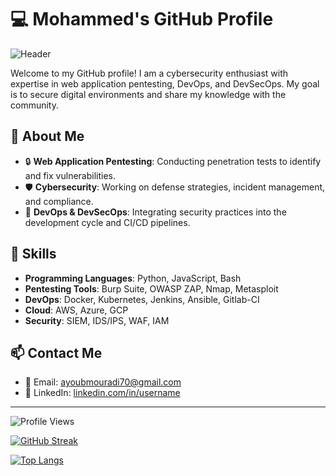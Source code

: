 # 💻 Mohammed's GitHub Profile

![Header](https://github.com/username/repo/blob/main/header_image.png)

Welcome to my GitHub profile! I am a cybersecurity enthusiast with expertise in web application pentesting, DevOps, and DevSecOps. My goal is to secure digital environments and share my knowledge with the community.

## 🌟 About Me

- 🔒 **Web Application Pentesting**: Conducting penetration tests to identify and fix vulnerabilities.
- 🛡️ **Cybersecurity**: Working on defense strategies, incident management, and compliance.
- 🔧 **DevOps & DevSecOps**: Integrating security practices into the development cycle and CI/CD pipelines.

## 🚀 Skills

- **Programming Languages**: Python, JavaScript, Bash
- **Pentesting Tools**: Burp Suite, OWASP ZAP, Nmap, Metasploit
- **DevOps**: Docker, Kubernetes, Jenkins, Ansible, Gitlab-CI
- **Cloud**: AWS, Azure, GCP
- **Security**: SIEM, IDS/IPS, WAF, IAM

## 📫 Contact Me

- 📧 Email: [ayoubmouradi70@gmail.com](mailto:email@example.com)
- 💼 LinkedIn: [linkedin.com/in/username](https://linkedin.com/in/username)
---

![Profile Views](https://komarev.com/ghpvc/?username=username&color=blue)

[![GitHub Streak](http://github-readme-streak-stats.herokuapp.com?user=username&theme=dark&background=000000)](https://git.io/streak-stats)

[![Top Langs](https://github-readme-stats.vercel.app/api/top-langs/?username=username&layout=compact&theme=vision-friendly-dark)](https://github.com/anuraghazra/github-readme-stats)

